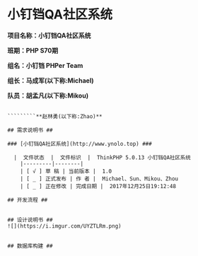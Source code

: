 # 小钉铛QA社区系统 #
**项目名称：小钉铛QA社区系统**

**班期：PHP S70期**

**组名：小钉铛 PHPer Team**

**组长：马成军(以下称:Michael)**

**队员：胡孟凡(以下称:Mikou)**  

`````````**孙夏莲(以下称:Sun)**  

`````````**赵林勇(以下称:Zhao)**  

## 需求说明书 ##

### [小钉铛QA社区系统](http://www.ynolo.top) ###

  |  文件状态  |  文件标识  |  ThinkPHP 5.0.13 小钉铛QA社区系统
    |---------|--------|
    | [ √ ] 草 稿 | 当前版本 |  1.0
    | [ _ ] 正式发布 | 作 者 |  Michael、Sun、Mikou、Zhou
    | [ _ ] 正在修改 | 完成日期 |  2017年12月25日19:12:48 

## 开发流程 ##


## 设计说明书 ##
![](https://i.imgur.com/UYZTLRm.png)


## 数据库构建 ##